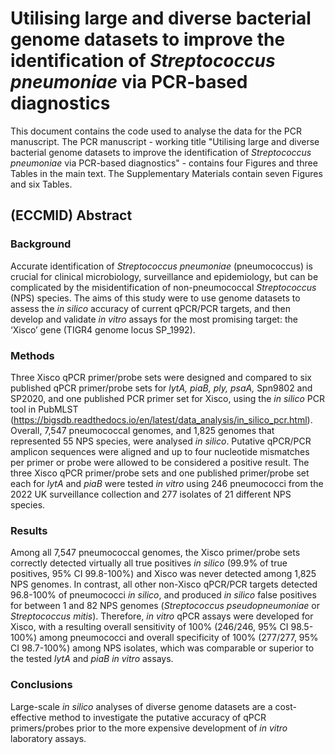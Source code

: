 # Utilising large and diverse bacterial genome datasets to improve the identification of *Streptococcus pneumoniae* via PCR-based diagnostics

This document contains the code used to analyse the data for the PCR manuscript.
The PCR manuscript - working title "Utilising large and diverse bacterial genome datasets to improve the identification of *Streptococcus pneumoniae* via PCR-based diagnostics" - contains four Figures and three Tables in the main text. The Supplementary Materials contain seven Figures and six Tables. 

## (ECCMID) Abstract
### Background
Accurate identification of *Streptococcus pneumoniae* (pneumococcus) is crucial for clinical microbiology, surveillance and epidemiology, but can be complicated by the misidentification of non-pneumococcal *Streptococcus* (NPS) species. The aims of this study were to use genome datasets to assess the *in silico* accuracy of current qPCR/PCR targets, and then develop and validate *in vitro* assays for the most promising target: the ‘Xisco’ gene (TIGR4 genome locus SP_1992). 

### Methods
Three Xisco qPCR primer/probe sets were designed and compared to six published qPCR primer/probe sets for *lytA, piaB, ply, psaA,* Spn9802 and SP2020, and one published PCR primer set for Xisco, using the *in silico* PCR tool in PubMLST (https://bigsdb.readthedocs.io/en/latest/data_analysis/in_silico_pcr.html). Overall, 7,547 pneumococcal genomes, and 1,825 genomes that represented 55 NPS species, were analysed *in silico*. Putative qPCR/PCR amplicon sequences were aligned and up to four nucleotide mismatches per primer or probe were allowed to be considered a positive result. The three Xisco qPCR primer/probe sets and one published primer/probe set each for *lytA* and *piaB* were tested *in vitro* using 246 pneumococci from the 2022 UK surveillance collection and 277 isolates of 21 different NPS species.

### Results
Among all 7,547 pneumococcal genomes, the Xisco primer/probe sets correctly detected virtually all true positives *in silico* (99.9% of true positives, 95% CI 99.8-100%) and Xisco was never detected among 1,825 NPS genomes. In contrast, all other non-Xisco qPCR/PCR targets detected 96.8-100% of pneumococci *in silico*, and produced *in silico* false positives for between 1 and 82 NPS genomes (*Streptococcus pseudopneumoniae* or *Streptococcus mitis*). Therefore, *in vitro* qPCR assays were developed for Xisco, with a resulting overall sensitivity of 100% (246/246, 95% CI 98.5-100%) among pneumococci and overall specificity of 100% (277/277, 95% CI 98.7-100%) among NPS isolates, which was comparable or superior to the tested *lytA* and *piaB in vitro* assays.

### Conclusions
Large-scale *in silico* analyses of diverse genome datasets are a cost-effective method to investigate the putative accuracy of qPCR primers/probes prior to the more expensive development of *in vitro* laboratory assays.
